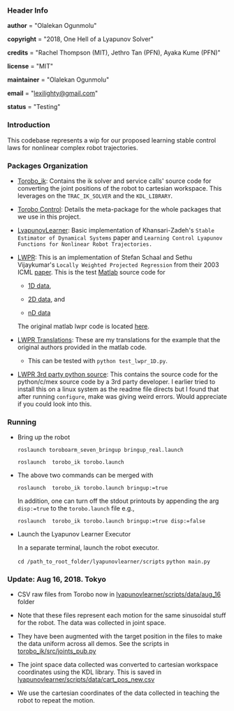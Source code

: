 ### Header Info

__author__ 		   = "Olalekan Ogunmolu"

__copyright__ 	 = "2018, One Hell of a Lyapunov Solver"

__credits__  	   = "Rachel Thompson (MIT), Jethro Tan (PFN), Ayaka Kume (PFN)"

__license__ 	   = "MIT"

__maintainer__ 	 = "Olalekan Ogunmolu"

__email__ 		   = "lexilighty@gmail.com"

__status__ 		   = "Testing"


### Introduction

This codebase represents a wip for our proposed learning stable control laws for nonlinear complex robot trajectories.

### Packages Organization

+ [Torobo_ik](/torobo_ik): Contains the ik solver and service calls' source code for converting the joint positions of the robot to cartesian workspace. This leverages on the `TRAC_IK_SOLVER` and the `KDL_LIBRARY`.

+ [Torobo Control](/torobo_control): Details the meta-package for the whole packages that we use in this project.

+ [LyapunovLearner](/lyapunovlearner): Basic implementation of Khansari-Zadeh's `Stable Estimator of Dynamical Systems` paper and `Learning Control Lyapunov Functions for Nonlinear Robot Trajectories.`

+ [LWPR](/dp_lwpr/StatisticalLearning/lwpr): This is an implementation of Stefan Schaal and Sethu Vijaykumar's `Locally Weighted Projected Regression` from their 2003 ICML [paper](https://scholar.google.com/scholar_url?url=http://wcms.inf.ed.ac.uk/ipab/rlsc/lecture-notes/vijayakumar-ICML2000.pdf&hl=en&sa=T&oi=gsb-ggp&ct=res&cd=0&d=7613324365422160615&ei=KeVaW6SIL8aNywSrtqqwBw&scisig=AAGBfm2s8fnR6yjG_UE14p03vxjksCKbMw). This is the test [Matlab](/dp_lwpr/StatisticalLearning/lwpr) source code for

  -  [1D data](/dp_lwpr/StatisticalLearning/lwpr/test_lwpr_1D.m),

  -  [2D data](/dp_lwpr/StatisticalLearning/lwpr/test_lwpr_2D.m), and

  -  [nD data](/dp_lwpr/StatisticalLearning/lwpr/test_lwpr_nD.m)

  The original matlab lwpr code is located [here](/dp_lwpr/StatisticalLearning/lwpr/lwpr.m).

+ [LWPR Translations](/dp_lwpr/src/scripts/lwpr.py): These are my translations for the example that the original authors provided in the matlab code.

  - This can be tested with `python test_lwpr_1D.py`.

+ [LWPR 3rd party python source](/lwpr): This contains the source code for the python/c/mex source code by a 3rd party developer. I earlier tried to install this on a linux system as the readme file directs but I found that after running `configure`, make was giving weird errors. Would appreciate if you could look into this.


### Running

+ Bring up the robot

    `roslaunch toroboarm_seven_bringup bringup_real.launch`

    `roslaunch  torobo_ik torobo.launch`

+ The above two commands can be merged with

    `roslaunch  torobo_ik torobo.launch bringup:=true`

    In addition, one can turn off the stdout printouts by appending the arg `disp:=true` to the `torobo.launch` file e.g.,


    `roslaunch  torobo_ik torobo.launch bringup:=true disp:=false`

+ Launch the Lyapunov Learner Executor

  In a separate terminal, launch the robot executor.

    `cd /path_to_root_folder/lyapunovlearner/scripts`
    `python main.py`


### Update: Aug 16, 2018. Tokyo

+  CSV raw files from Torobo now in [lyapunovlearner/scripts/data/aug_16](lyapunovlearner/scripts/data/aug_16) folder

  - Note that these files represent each motion for the same sinusoidal stuff for the robot. The data was collected in joint space.

  - They have been augmented with the target position in the files to make the data uniform across all demos. See the scripts in [torobo_ik/src/joints_pub.py](torobo_ik/src/joints_pub.py)

  - The joint space data collected was converted to cartesian workspace coordinates  using the KDL library. This is saved in [lyapunovlearner/scripts/data/cart_pos_new.csv](lyapunovlearner/scripts/data/cart_pos_new.csv)

+ We use the cartesian coordinates of the data collected in teaching the robot to repeat the motion.
